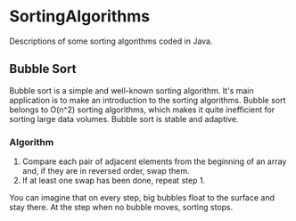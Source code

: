 # SortingAlgorithms
Descriptions of some sorting algorithms coded in Java.

## Bubble Sort
Bubble sort is a simple and well-known sorting algorithm. It's main application is to make an introduction to the sorting algorithms.
Bubble sort belongs to O(n^2) sorting algorithms, which makes it quite inefficient for sorting large data volumes.
Bubble sort is stable and adaptive.
### Algorithm
1. Compare each pair of adjacent elements from the beginning of an array and, if they are in reversed order, swap them.
2. If at least one swap has been done, repeat step 1.

You can imagine that on every step, big bubbles float to the surface and stay there. At the step when no bubble moves, sorting stops.
